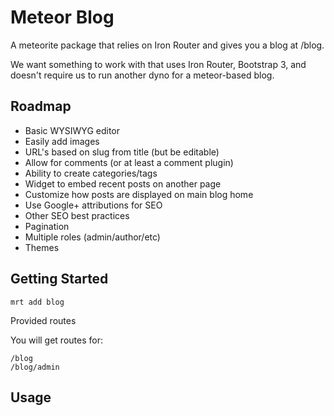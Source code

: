 # Meteor Blog

A meteorite package that relies on Iron Router and gives you a blog at
/blog.

We want something to work with that uses Iron Router, Bootstrap 3, and
doesn't require us to run another dyno for a meteor-based blog.

## Roadmap

* Basic WYSIWYG editor 
* Easily add images
* URL's based on slug from title (but be editable)
* Allow for comments (or at least a comment plugin)
* Ability to create categories/tags
* Widget to embed recent posts on another page
* Customize how posts are displayed on main blog home
* Use Google+ attributions for SEO
* Other SEO best practices
* Pagination
* Multiple roles (admin/author/etc)
* Themes

## Getting Started

````
mrt add blog
````

Provided routes

You will get routes for:

````
/blog
/blog/admin
````

## Usage

